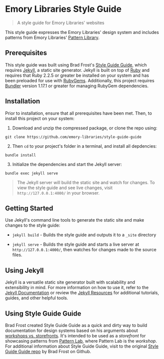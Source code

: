 # Emory Libraries Style Guide

> A style guide for Emory Libraries' websites

This style guide expresses the Emory Libraries' design system and includes patterns from Emory Libraries' [Pattern Library](https://github.com/emory-libraries/Pattern-Library).


## Prerequisites

This style guide was built using Brad Frost's [Style Guide Guide](https://github.com/bradfrost/style-guide-guide), which requires [Jekyll](https://jekyllrb.com/), a static site generator. Jekyll is built on top of [Ruby](https://www.ruby-lang.org/en/) and requires that Ruby 2.2.5 or greater be installed on your system and has been preloaded for use with [RubyGems](https://rubygems.org/). Additionally, this project requires [Bundler](https://bundler.io/) version 1.17.1 or greater for managing RubyGem dependencies.


## Installation

Prior to installation, ensure that all prerequisites have been met. Then, to install this project on your system:

1. Download and unzip the compressed package, or clone the repo using:

```
git clone https://github.com/emory-libraries/style-guide-guide
```

2. Then `cd` to your project's folder in a terminal, and install all depdencies:

```
bundle install
```

3. Initialize the dependencies and start the Jekyll server:

```
bundle exec jekyll serve
```

> The Jekyll server will build the static site and watch for changes. To view the style guide and see live changes, visit `http://127.0.0.1:4000/` in your browser.


## Getting Started

Use Jekyll's command line tools to generate the static site and make changes to the style guide:

- `jekyll build` - Builds the style guide and outputs it to a `_site` directory

- `jekyll serve` - Builds the style guide and starts a live server at `http://127.0.0.1:4000/`, then watches for changes made to the source files.


## Using Jekyll

Jekyll is a versatile static site generator built with scalability and extensibility in mind. For more information on how to use it, refer to the [Jekyll Documentation](https://jekyllrb.com/docs/) or review the [Jekyll Resources](https://jekyllrb.com/resources/) for additional tutorials, guides, and other helpful tools.

## Using Style Guide Guide

Brad Frost created Style Guide Guide as a quick and dirty way to build documentation for design systems based on his arguments about [workshops vs. storefronts](http://bradfrost.com/blog/post/the-workshop-and-the-storefront/). It's intended to be used as a *storefront* for showcasing patterns from [Pattern Lab](http://patternlab.io/), where Pattern Lab is the *workshop*. For additional information about Style Guide Guide, visit to the original [Style Guide Guide repo](https://github.com/bradfrost/style-guide-guide) by Brad Frost on Github.